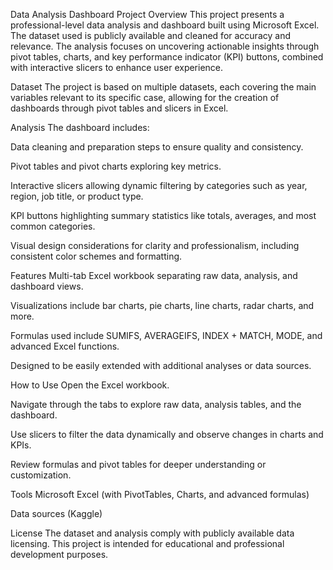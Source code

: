 Data Analysis Dashboard Project
Overview
This project presents a professional-level data analysis and dashboard built using Microsoft Excel. The dataset used is publicly available and cleaned for accuracy and relevance. The analysis focuses on uncovering actionable insights through pivot tables, charts, and key performance indicator (KPI) buttons, combined with interactive slicers to enhance user experience.

Dataset
The project is based on multiple datasets, each covering the main variables relevant to its specific case, allowing for the creation of dashboards through pivot tables and slicers in Excel.

Analysis
The dashboard includes:

Data cleaning and preparation steps to ensure quality and consistency.

Pivot tables and pivot charts exploring key metrics.

Interactive slicers allowing dynamic filtering by categories such as year, region, job title, or product type.

KPI buttons highlighting summary statistics like totals, averages, and most common categories.

Visual design considerations for clarity and professionalism, including consistent color schemes and formatting.

Features
Multi-tab Excel workbook separating raw data, analysis, and dashboard views.

Visualizations include bar charts, pie charts, line charts, radar charts, and more.

Formulas used include SUMIFS, AVERAGEIFS, INDEX + MATCH, MODE, and advanced Excel functions.

Designed to be easily extended with additional analyses or data sources.

How to Use
Open the Excel workbook.

Navigate through the tabs to explore raw data, analysis tables, and the dashboard.

Use slicers to filter the data dynamically and observe changes in charts and KPIs.

Review formulas and pivot tables for deeper understanding or customization.

Tools
Microsoft Excel (with PivotTables, Charts, and advanced formulas)

Data sources (Kaggle)

License
The dataset and analysis comply with publicly available data licensing. This project is intended for educational and professional development purposes.
